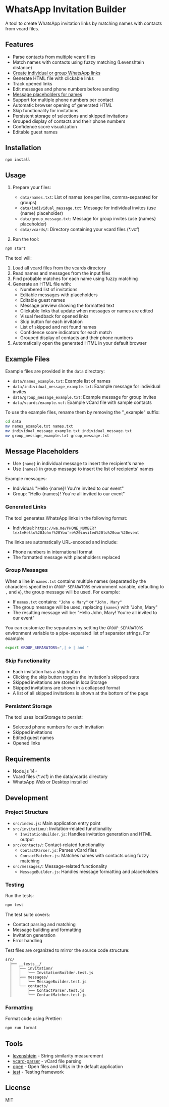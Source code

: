 # WhatsApp Invitation Builder

A tool to create WhatsApp invitation links by matching names with contacts from vcard files.

## Features

- Parse contacts from multiple vcard files
- Match names with contacts using fuzzy matching (Levenshtein distance)
- [Create individual or group WhatsApp links](#message-placeholders)
- Generate HTML file with clickable links
- Track opened links
- Edit messages and phone numbers before sending
- [Message placeholders for names](#message-placeholders)
- Support for multiple phone numbers per contact
- Automatic browser opening of generated HTML
- Skip functionality for invitations
- Persistent storage of selections and skipped invitations
- Grouped display of contacts and their phone numbers
- Confidence score visualization
- Editable guest names

## Installation

```bash
npm install
```

## Usage

1. Prepare your files:

   - `data/names.txt`: List of names (one per line, comma-separated for groups)
   - `data/individual_message.txt`: Message for individual invites (use {name} placeholder)
   - `data/group_message.txt`: Message for group invites (use {names} placeholder)
   - `data/vcards/`: Directory containing your vcard files (*.vcf)

2. Run the tool:

```bash
npm start
```

The tool will:

1. Load all vcard files from the vcards directory
2. Read names and messages from the input files
3. Find probable matches for each name using fuzzy matching
4. Generate an HTML file with:
   - Numbered list of invitations
   - Editable messages with placeholders
   - Editable guest names
   - Message preview showing the formatted text
   - Clickable links that update when messages or names are edited
   - Visual feedback for opened links
   - Skip button for each invitation
   - List of skipped and not found names
   - Confidence score indicators for each match
   - Grouped display of contacts and their phone numbers
5. Automatically open the generated HTML in your default browser

## Example Files

Example files are provided in the `data` directory:

- `data/names_example.txt`: Example list of names
- `data/individual_message_example.txt`: Example message for individual invites
- `data/group_message_example.txt`: Example message for group invites
- `data/vcards/example.vcf`: Example vCard file with sample contacts

To use the example files, rename them by removing the "_example" suffix:

```bash
cd data
mv names_example.txt names.txt
mv individual_message_example.txt individual_message.txt
mv group_message_example.txt group_message.txt
```

## Message Placeholders

- Use `{name}` in individual message to insert the recipient's name
- Use `{names}` in group message to insert the list of recipients' names

Example messages:

- Individual: "Hello {name}! You're invited to our event"
- Group: "Hello {names}! You're all invited to our event"

### Generated Links

The tool generates WhatsApp links in the following format:

- Individual: `https://wa.me/PHONE_NUMBER?text=Hello%20John!%20You're%20invited%20to%20our%20event`

The links are automatically URL-encoded and include:
- Phone numbers in international format
- The formatted message with placeholders replaced

### Group Messages

When a line in `names.txt` contains multiple names (separated by the characters specified in `GROUP_SEPARATORS` environment variable, defaulting to `,` and ` e `), the group message will be used. For example:

- If `names.txt` contains: `"John e Mary"` or `"John, Mary"`
- The group message will be used, replacing `{names}` with "John, Mary"
- The resulting message will be: "Hello John, Mary! You're all invited to our event"

You can customize the separators by setting the `GROUP_SEPARATORS` environment variable to a pipe-separated list of separator strings. For example:
```bash
export GROUP_SEPARATORS=",| e | and "
```

### Skip Functionality

- Each invitation has a skip button
- Clicking the skip button toggles the invitation's skipped state
- Skipped invitations are stored in localStorage
- Skipped invitations are shown in a collapsed format
- A list of all skipped invitations is shown at the bottom of the page

### Persistent Storage

The tool uses localStorage to persist:
- Selected phone numbers for each invitation
- Skipped invitations
- Edited guest names
- Opened links

## Requirements

- Node.js 14+
- Vcard files (*.vcf) in the data/vcards directory
- WhatsApp Web or Desktop installed

## Development

### Project Structure

- `src/index.js`: Main application entry point
- `src/invitation/`: Invitation-related functionality
  - `InvitationBuilder.js`: Handles invitation generation and HTML output
- `src/contacts/`: Contact-related functionality
  - `ContactParser.js`: Parses vCard files
  - `ContactMatcher.js`: Matches names with contacts using fuzzy matching
- `src/messages/`: Message-related functionality
  - `MessageBuilder.js`: Handles message formatting and placeholders

### Testing

Run the tests:

```bash
npm test
```

The test suite covers:
- Contact parsing and matching
- Message building and formatting
- Invitation generation
- Error handling

Test files are organized to mirror the source code structure:
```
src/
  ├── __tests__/
  │   ├── invitation/
  │   │   └── InvitationBuilder.test.js
  │   ├── messages/
  │   │   └── MessageBuilder.test.js
  │   └── contacts/
  │       ├── ContactParser.test.js
  │       └── ContactMatcher.test.js
```

### Formatting

Format code using Prettier:

```bash
npm run format
```


## Tools

- [levenshtein](https://github.com/gf3/Levenshtein) - String similarity measurement
- [vcard-parser](https://github.com/taoyuan/vcard-parser) - vCard file parsing
- [open](https://github.com/sindresorhus/open) - Open files and URLs in the default application
- [jest](https://jestjs.io/) - Testing framework

## License

MIT
